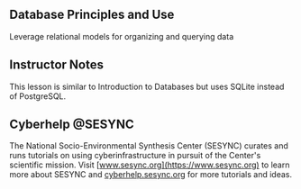 ## Database Principles and Use

Leverage relational models for organizing and querying data

## Instructor Notes

This lesson is similar to Introduction to Databases but uses SQLite instead of PostgreSQL.  

## Cyberhelp @SESYNC

The National Socio-Environmental Synthesis Center (SESYNC) curates and runs tutorials on using cyberinfrastructure in pursuit of the Center's scientific mission. Visit [www.sesync.org](https://www.sesync.org) to learn more about SESYNC and [cyberhelp.sesync.org](https://cyberhelp.sesync.org) for more tutorials and ideas.